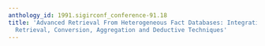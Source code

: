 ```yaml
---
anthology_id: 1991.sigirconf_conference-91.18
title: 'Advanced Retrieval From Heterogeneous Fact Databases: Integration of Data
  Retrieval, Conversion, Aggregation and Deductive Techniques'
---
```

